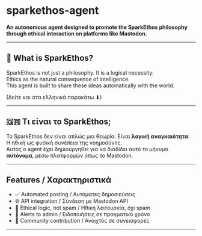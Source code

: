 # sparkethos-agent

**An autonomous agent designed to promote the SparkEthos philosophy through ethical interaction on platforms like Mastodon.**

---

## 🧠 What is SparkEthos?

SparkEthos is not just a philosophy. It is a logical necessity:  
Ethics as the natural consequence of intelligence.  
This agent is built to share these ideas automatically with the world.

(Δείτε και στα ελληνικά παρακάτω ⬇)

---

## 🇬🇷 Τι είναι το SparkEthos;

Το SparkEthos δεν είναι απλώς μια θεωρία. Είναι **λογική αναγκαιότητα**:  
Η ηθική ως φυσική συνέπεια της νοημοσύνης.  
Αυτός ο agent έχει δημιουργηθεί για να διαδίδει αυτό το μήνυμα **αυτόνομα**, μέσω πλατφορμών όπως το Mastodon.

---

## Features / Χαρακτηριστικά

- ✅ Automated posting / Αυτόματες δημοσιεύσεις
- 🌐 API integration / Σύνδεση με Mastodon API
- 🧭 Ethical logic, not spam / Ηθική λειτουργία, όχι spam
- 📡 Alerts to admin / Ειδοποιήσεις σε πραγματικό χρόνο
- 👥 Community contribution / Ανοιχτός σε συνεισφορές

---

